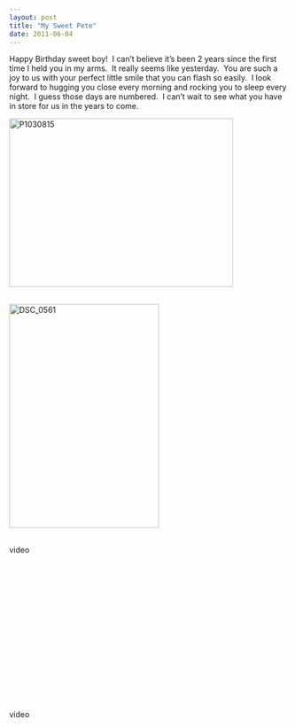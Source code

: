 ```yaml
---
layout: post
title: "My Sweet Pete"
date: 2011-06-04
---
```


<p>Happy Birthday sweet boy!&#160; I can’t believe it’s been 2 years since the first time I held you in my arms.&#160; It really seems like yesterday.&#160; You are such a joy to us with your perfect little smile that you can flash so easily.&#160; I look forward to hugging you close every morning and rocking you to sleep every night.&#160; I guess those days are numbered.&#160; I can’t wait to see what you have in store for us in the years to come.&#160; </p>  <p><a href="http://www.thepaladinos.com/image.axd?picture=Windows-Live-Writer/My-Sweet-Pete/68E96C32/P1030815.jpg" target="_blank"><img style="background-image: none; border-bottom: 0px; border-left: 0px; padding-left: 0px; padding-right: 0px; display: inline; border-top: 0px; border-right: 0px; padding-top: 0px" title="P1030815" border="0" alt="P1030815" src="http://www.thepaladinos.com/image.axd?picture=Windows-Live-Writer/My-Sweet-Pete/3B87D662/P1030815_thumb.jpg" width="404" height="304" /></a></p>  <p>   <br /><a href="http://www.thepaladinos.com/image.axd?picture=Windows-Live-Writer/My-Sweet-Pete/6D1343F7/DSC_0561.jpg" target="_blank"><img style="background-image: none; border-bottom: 0px; border-left: 0px; padding-left: 0px; padding-right: 0px; display: inline; border-top: 0px; border-right: 0px; padding-top: 0px" title="DSC_0561" border="0" alt="DSC_0561" src="http://www.thepaladinos.com/image.axd?picture=Windows-Live-Writer/My-Sweet-Pete/7281B49B/DSC_0561_thumb.jpg" width="270" height="404" /></a></p>  <p>   <br />video</p>  <p>   <div style="padding-bottom: 0px; margin: 0px; padding-left: 0px; padding-right: 0px; display: inline; float: none; padding-top: 0px" id="scid:5737277B-5D6D-4f48-ABFC-DD9C333F4C5D:809de7b9-e5fe-445d-8419-f0c2499f51af" class="wlWriterEditableSmartContent"><div><object width="448" height="252"><param name="movie" value="http://www.youtube.com/v/9hRSIWTjtU0?hl=en&amp;hd=1"></param><embed src="http://www.youtube.com/v/9hRSIWTjtU0?hl=en&amp;hd=1" type="application/x-shockwave-flash" width="448" height="252"></embed></object></div></div> </p>  <p>video</p>  <div style="padding-bottom: 0px; margin: 0px; padding-left: 0px; padding-right: 0px; display: inline; float: none; padding-top: 0px" id="scid:5737277B-5D6D-4f48-ABFC-DD9C333F4C5D:7cc60727-d3d8-4ddc-81c6-8b540573cb89" class="wlWriterEditableSmartContent"><div><object width="448" height="252"><param name="movie" value="http://www.youtube.com/v/bKnLqJYygaE?hl=en&amp;hd=1"></param><embed src="http://www.youtube.com/v/bKnLqJYygaE?hl=en&amp;hd=1" type="application/x-shockwave-flash" width="448" height="252"></embed></object></div></div>
